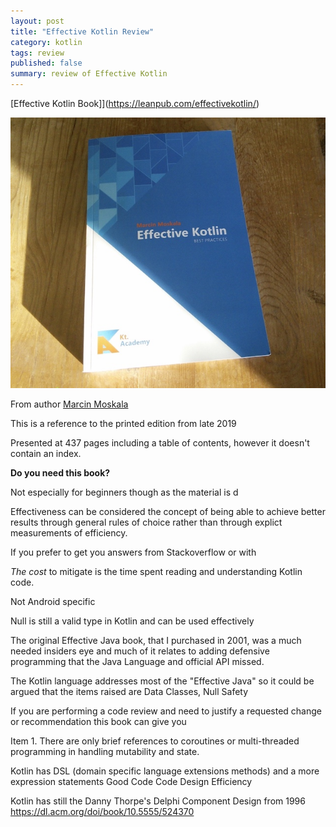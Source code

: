 ```yaml
---
layout: post
title: "Effective Kotlin Review"
category: kotlin
tags: review
published: false
summary: review of Effective Kotlin
---
```


[Effective Kotlin Book]](https://leanpub.com/effectivekotlin/)

![Effective Kotlin Book](/public/effective_kotlin.jpg)

From author [Marcin Moskala](https://leanpub.com/u/mmoskala)

This is a reference to the printed edition from late 2019

Presented at 437 pages including a table of contents, however it doesn't contain an index.

**Do you need this book?**

Not especially for beginners though as the material is d

Effectiveness can be considered the concept of being able to achieve better results through general rules of choice
rather than through explict measurements of efficiency.

If you prefer to get you answers from Stackoverflow or with 

*The cost* to mitigate is the time spent reading and understanding Kotlin code.

Not Android specific


Null is still a valid type in Kotlin and can be used effectively

The original Effective Java book, that I purchased in 2001, was a much needed insiders eye and much of it relates to adding
defensive programming that the Java Language and official API missed.

The Kotlin language addresses most of the "Effective Java" so it could be argued that the items raised are 
Data Classes, Null Safety

If you are performing a code review and need to justify a requested change or recommendation this book can give you 

Item 1. There are only brief references to coroutines or multi-threaded programming in handling mutability and state.

Kotlin has DSL (domain specific language extensions methods) and a more expression statements
Good Code
Code Design
Efficiency 

Kotlin has still the 
Danny Thorpe's Delphi Component Design from 1996 https://dl.acm.org/doi/book/10.5555/524370


